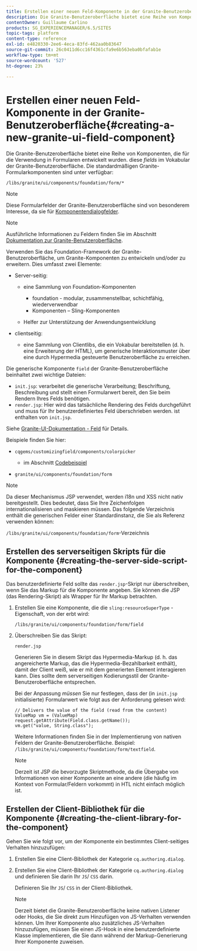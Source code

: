 ```yaml
---
title: Erstellen einer neuen Feld-Komponente in der Granite-Benutzeroberfläche
description: Die Granite-Benutzeroberfläche bietet eine Reihe von Komponenten, die für die Verwendung in Formularen entwickelt wurden, so genannte Felder
contentOwner: Guillaume Carlino
products: SG_EXPERIENCEMANAGER/6.5/SITES
topic-tags: platform
content-type: reference
exl-id: e4820330-2ee6-4eca-83fd-462aa0b83647
source-git-commit: 26c0411d6cc16f4361cfa9e6b563eba0bfafab1e
workflow-type: tm+mt
source-wordcount: '527'
ht-degree: 23%

---
```


# Erstellen einer neuen Feld-Komponente in der Granite-Benutzeroberfläche{#creating-a-new-granite-ui-field-component}

Die Granite-Benutzeroberfläche bietet eine Reihe von Komponenten, die für die Verwendung in Formularen entwickelt wurden. diese *fields* im Vokabular der Granite-Benutzeroberfläche. Die standardmäßigen Granite-Formularkomponenten sind unter verfügbar:

`/libs/granite/ui/components/foundation/form/*`

>[!NOTE]
>
>Diese Formularfelder der Granite-Benutzeroberfläche sind von besonderem Interesse, da sie für [Komponentendialogfelder](/help/sites-developing/developing-components.md).

>[!NOTE]
>
>Ausführliche Informationen zu Feldern finden Sie im Abschnitt [Dokumentation zur Granite-Benutzeroberfläche](https://developer.adobe.com/experience-manager/reference-materials/6-5/granite-ui/api/jcr_root/libs/granite/ui/index.html).

Verwenden Sie das Foundation-Framework der Granite-Benutzeroberfläche, um Granite-Komponenten zu entwickeln und/oder zu erweitern. Dies umfasst zwei Elemente:

* Server-seitig:

   * eine Sammlung von Foundation-Komponenten

      * foundation - modular, zusammenstellbar, schichtfähig, wiederverwendbar
      * Komponenten – Sling-Komponenten

   * Helfer zur Unterstützung der Anwendungsentwicklung

* clientseitig:

   * eine Sammlung von Clientlibs, die ein Vokabular bereitstellen (d. h. eine Erweiterung der HTML), um generische Interaktionsmuster über eine durch Hypermedia gesteuerte Benutzeroberfläche zu erreichen.

Die generische Komponente `field` der Granite-Benutzeroberfläche beinhaltet zwei wichtige Dateien:

* `init.jsp`: verarbeitet die generische Verarbeitung; Beschriftung, Beschreibung und stellt einen Formularwert bereit, den Sie beim Rendern Ihres Felds benötigen.
* `render.jsp`: Hier wird das tatsächliche Rendering des Felds durchgeführt und muss für Ihr benutzerdefiniertes Feld überschrieben werden. ist enthalten von `init.jsp`.

Siehe [Granite-UI-Dokumentation - Feld](https://developer.adobe.com/experience-manager/reference-materials/6-5/granite-ui/api/jcr_root/libs/granite/ui/components/foundation/form/field/index.html) für Details.

Beispiele finden Sie hier:

* `cqgems/customizingfield/components/colorpicker`

   * im Abschnitt [Codebeispiel](/help/sites-developing/developing-components-samples.md#code-sample-how-to-customize-dialog-fields)

* `granite/ui/components/foundation/form`

>[!NOTE]
>
>Da dieser Mechanismus JSP verwendet, werden i18n und XSS nicht nativ bereitgestellt. Dies bedeutet, dass Sie Ihre Zeichenfolgen internationalisieren und maskieren müssen. Das folgende Verzeichnis enthält die generischen Felder einer Standardinstanz, die Sie als Referenz verwenden können:
>
>`/libs/granite/ui/components/foundation/form`-Verzeichnis

## Erstellen des serverseitigen Skripts für die Komponente {#creating-the-server-side-script-for-the-component}

Das benutzerdefinierte Feld sollte das `render.jsp`-Skript nur überschreiben, wenn Sie das Markup für die Komponente angeben. Sie können die JSP (das Rendering-Skript) als Wrapper für Ihr Markup betrachten.

1. Erstellen Sie eine Komponente, die die `sling:resourceSuperType` -Eigenschaft, von der erbt wird:

   `/libs/granite/ui/components/foundation/form/field`

1. Überschreiben Sie das Skript:

   `render.jsp`

   Generieren Sie in diesem Skript das Hypermedia-Markup (d. h. das angereicherte Markup, das die Hypermedia-Bezahlbarkeit enthält), damit der Client weiß, wie er mit dem generierten Element interagieren kann. Dies sollte dem serverseitigen Kodierungsstil der Granite-Benutzeroberfläche entsprechen.

   Bei der Anpassung *müssen* Sie nur festlegen, dass der (in `init.jsp` initialisierte) Formularwert wie folgt aus der Anforderung gelesen wird:

   ```
   // Delivers the value of the field (read from the content)
   ValueMap vm = (ValueMap) request.getAttribute(Field.class.getName());
   vm.get("value, String.class");
   ```

   Weitere Informationen finden Sie in der Implementierung von nativen Feldern der Granite-Benutzeroberfläche. Beispiel: `/libs/granite/ui/components/foundation/form/textfield`.

   >[!NOTE]
   >
   >Derzeit ist JSP die bevorzugte Skriptmethode, da die Übergabe von Informationen von einer Komponente an eine andere (die häufig im Kontext von Formular/Feldern vorkommt) in HTL nicht einfach möglich ist.

## Erstellen der Client-Bibliothek für die Komponente {#creating-the-client-library-for-the-component}

Gehen Sie wie folgt vor, um der Komponente ein bestimmtes Client-seitiges Verhalten hinzuzufügen:

1. Erstellen Sie eine Client-Bibliothek der Kategorie `cq.authoring.dialog`.
1. Erstellen Sie eine Client-Bibliothek der Kategorie `cq.authoring.dialog` und definieren Sie darin Ihr `JS`/ `CSS` darin.

   Definieren Sie Ihr `JS`/ `CSS` in der Client-Bibliothek.

   >[!NOTE]
   >
   >Derzeit bietet die Granite-Benutzeroberfläche keine nativen Listener oder Hooks, die Sie direkt zum Hinzufügen von JS-Verhalten verwenden können. Um Ihrer Komponente also zusätzliches JS-Verhalten hinzuzufügen, müssen Sie einen JS-Hook in eine benutzerdefinierte Klasse implementieren, die Sie dann während der Markup-Generierung Ihrer Komponente zuweisen.

